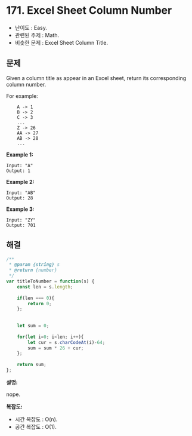# 171. Excel Sheet Column Number

- 난이도 : Easy.
- 관련된 주제 : Math.
- 비슷한 문제 : Excel Sheet Column Title.

## 문제

Given a column title as appear in an Excel sheet, return its corresponding column number.

For example:

```
    A -> 1
    B -> 2
    C -> 3
    ...
    Z -> 26
    AA -> 27
    AB -> 28 
    ...
```

**Example 1:**

```
Input: "A"
Output: 1
```

**Example 2:**

```
Input: "AB"
Output: 28
```

**Example 3:**

```
Input: "ZY"
Output: 701
```

## 해결

```javascript
/**
 * @param {string} s
 * @return {number}
 */
var titleToNumber = function(s) {
    const len = s.length;
    
    if(len === 0){
        return 0;
    };
    
    
    let sum = 0;
    
    for(let i=0; i<len; i++){
        let cur = s.charCodeAt(i)-64;
        sum = sum * 26 + cur;
    };
    
    return sum;
};
```

**설명:**

nope.

**복잡도:**

- 시간 복잡도 : O(n).
- 공간 복잡도 : O(1).
